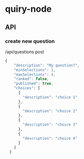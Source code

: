 quiry-node
==========

API
---

### create new question

/api/questions
post

```javascript
{
    "description": "My question?",
    "minSelections": 1,
    "maxSelections": 4,
    "ranked": false,
    "published": true,
    "choices": [
      {
        "description": "choice 1"
      },
      {
        "description": "choice 2"
      },
      {
        "description": "choice 3"
      },
      {
        "description": "choice 4"
      }
    ]
  }
```

